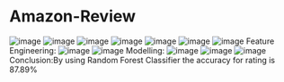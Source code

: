 # Amazon-Review
![image](https://user-images.githubusercontent.com/77747784/122901330-14459d00-d36b-11eb-8508-809e6a12a150.png)
![image](https://user-images.githubusercontent.com/77747784/122901815-86b67d00-d36b-11eb-853b-95f34a294c3e.png)
![image](https://user-images.githubusercontent.com/77747784/122901883-9c2ba700-d36b-11eb-8806-9d4b1c5061a6.png)
![image](https://user-images.githubusercontent.com/77747784/122901934-a9489600-d36b-11eb-8af1-87299c5818cb.png)
![image](https://user-images.githubusercontent.com/77747784/122901997-b796b200-d36b-11eb-86fe-e80abe61ef87.png)
![image](https://user-images.githubusercontent.com/77747784/122902130-da28cb00-d36b-11eb-8bc4-c925f5f60ee8.png)
![image](https://user-images.githubusercontent.com/77747784/122904524-0d6c5980-d36e-11eb-9775-cd41a4e36fb7.png)
Feature Engineering:
![image](https://user-images.githubusercontent.com/77747784/122904586-1c530c00-d36e-11eb-93c9-5d6b39b3f72d.png)
![image](https://user-images.githubusercontent.com/77747784/122904741-3ab90780-d36e-11eb-9dfc-debadc267a4e.png)
Modelling:
![image](https://user-images.githubusercontent.com/77747784/122904803-4c021400-d36e-11eb-9752-84c5f6da8d65.png)
![image](https://user-images.githubusercontent.com/77747784/122904855-591f0300-d36e-11eb-97a0-2a85b0986e0c.png)
![image](https://user-images.githubusercontent.com/77747784/122904930-6805b580-d36e-11eb-864f-026bb0bcfd5e.png)
Conclusion:By using Random Forest Classifier the accuracy  for rating is 87.89%
